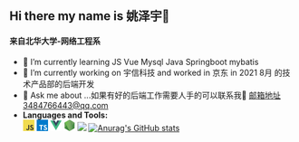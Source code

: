 ## Hi there my name is 姚泽宇👋
#### 来自北华大学-网络工程系
- 🌱 I’m currently learning JS Vue Mysql Java Springboot mybatis
- 🔭 I’m currently working on 宇信科技 and worked in 京东 in 2021 8月 的技术产品部的后端开发
- 💬 Ask me about ...如果有好的后端工作需要人手的可以联系我🙏 邮箱地址3484766443@qq.com
- **Languages and Tools:**  
<code><img height="20" src="https://raw.githubusercontent.com/github/explore/80688e429a7d4ef2fca1e82350fe8e3517d3494d/topics/javascript/javascript.png"></code>
<code><img height="20" src="https://raw.githubusercontent.com/github/explore/80688e429a7d4ef2fca1e82350fe8e3517d3494d/topics/typescript/typescript.png"></code>
<code><img height="20" src="https://raw.githubusercontent.com/github/explore/80688e429a7d4ef2fca1e82350fe8e3517d3494d/topics/vue/vue.png"></code>
<code><img height="20" src="https://raw.githubusercontent.com/github/explore/80688e429a7d4ef2fca1e82350fe8e3517d3494d/topics/nodejs/nodejs.png"></code>
<code><img height="20" src="https://www.baidu.com/link?url=--RjMvVhKwa4rftqFwibsKIfcV3r1yiy3zqTeKbLYl0wgvwIhVMWKqHIdSElJjNLQbpKRQeNlaVRLY7sQJARVdzlHFPfcvTNOwezqRc7WKt_cwab7Ku0uUHOnPbedsdLsfosdrgf7unKddVWJDydMPzFIdMo0_ALOvCcDVP_y9XZn-0alDdDJ1O7bD4T1dJxSxXy0j6cSDSaxcRxxUjk8_ts0MLKrf3EQHRO0BOyCv_8XEcHlwlvyk1MTF36CHOiNkdQWXBW59upsRtmf1ANPeLQxPY-qFx0X9HyYKqcPC8K1Fzkk1PMD20fh3WV3VqVQsdXBnMjcPEt7fB_NOTIkSFW-O_lJKOBjBhklzb4eck8FF-6jKLCRmX8Tg-KiYH2m25nYpKH9lXC-_yWPCOvDUc7WsWOiHFl3LpZAB0pwnhfD1tychHJII03sLsp1eMEA4dbpXO_zgw3QQOi_95paI8kP7fEvyGpQdBf6mrNV9HwJ4J61YT0Jkwr_B8W4LYFg8FMoGbUKjuBCxHCbI4_o5k38FOYPoIUX3rgLOCNK4yqw5V3Pj9nNpgJzHVzhlmgS_QJM7wDjlUNdwZydOE8cXZ1HFNPd-J-uWlYZCwXedgUohUmQNw8mdDRmOGl5YhDN_1tZcqKRk_hAEBilDT0h6-SoRyaacRhEt8azDUHsq_&wd=&eqid=8681701f0001d5400000000662712ed3"></code>
[![Anurag's GitHub stats](https://github-readme-stats.vercel.app/api?username=aozeyu&show_icons=true&theme=merko)](https://github.com/aozeyu/github-readme-stats)




<!--
**aozeyu/aozeyu** is a ✨ _special_ ✨ repository because its `README.md` (this file) appears on your GitHub profile.

Here are some ideas to get you started:

- 🔭 I’m currently working on ...
- 🌱 I’m currently learning ...
- 👯 I’m looking to collaborate on ...
- 🤔 I’m looking for help with ...
- 💬 Ask me about ...
- 📫 How to reach me: ...
- 😄 Pronouns: ...
- ⚡ Fun fact: ...4月24日
-->
